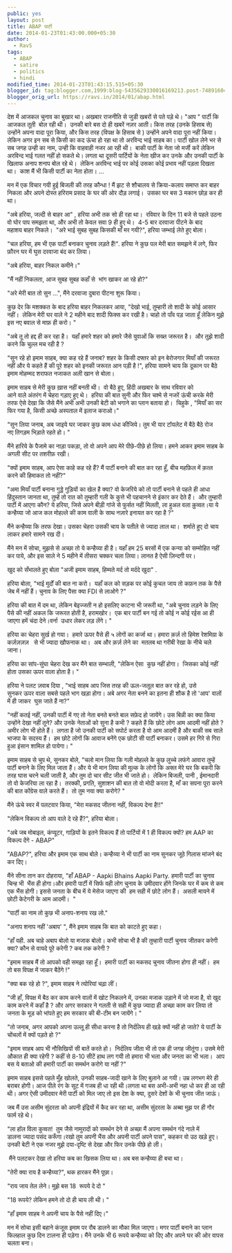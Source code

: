 ```yaml
---
public: yes
layout: post
title: ABAP पार्टी
date: 2014-01-23T01:43:00.000+05:30
author:
  - RavS
tags:
  - ABAP
  - satire
  - politics
  - hindi
modified_time: 2014-01-23T01:43:15.515+05:30
blogger_id: tag:blogger.com,1999:blog-5435629330016169213.post-7489160463929472394
blogger_orig_url: https://ravs.in/2014/01/abap.html
---
```


देश में आजकल चुनाव का बुखार था। अखबार राजनीति से जुडी खबरों से पते पड़े थे। "आप " पार्टी कि आजकल तूती  बोल रही थी।  उनकी बारे बस दो ही खबरें नज़र आती। किस तरह (उनके हिसाब से) उन्होंने अपना वादा पूरा किया, और किस तरह (विपक्ष के हिसाब से ) उन्होंने अपने वादा पूरा नहीं किया। लेकिन अगर इन सब से किसी का कद ऊंचा हो रहा था तो अरविन्द भाई साहब का। पार्टी खोल लेने भर से सब जगह उन्ही का नाम, उन्ही कि वाहवाही नजर आ रही थी।  बाकी पार्टी के नेता जो मर्जी करें लेकिन अरविन्द भाई गलत नहीं हो सकते थे। लगता था दूसरी पार्टियों के नेता खीज कर उनके और उनकी पार्टी के खिलाफ अनाप शनाप बोल रहे थे।  लेकिन अरविन्द भाई पर कोई उसका कोई प्रभाव नहीं पड़ता दिखता था।  काश मैं भी किसी पार्टी का नेता होता। …  
  
मन में एक विचार गयी हुई बिजली की तरह कौन्धा ! मैं झट से शौचालय से क्रिया-कलाप समाप्त कर बाहर निकला और अपने दोस्त हरिराम प्रसाद के घर की ओर दौड़ लगाई।  उसका घर बस 3 मकान छोड़ कर ही था।  
  
"अबे हरिया, जल्दी से बाहर आ" , हरिया अभी तक सो ही रहा था।  रविवार के दिन 11 बजे से पहले उठना वो घोर पाप समझता था, और अभी तो केवल सवा 9 ही हुए थे।  4-5 बार दरवाजा पीटने के बाद महाशय बाहर निकले।  "अरे भाई सुबह सुबह किसकी माँ मर गयी?", हरिया जम्भाई लेते हुए बोला।  
  
"चल हरिया, हम भी एक पार्टी बनाकर चुनाव लड़ते हैं!". हरिया ने कुछ पल मेरी बात समझने में लगे, फिर फ़ौरन घर में घुस दरवाजा बंद कर लिया।  
  
"अबे हरिया, बाहर निकल कमीने।"  
  
"मैं नहीं निकलता, आज सुबह सुबह कहाँ से  भांग खाकर आ रहे हो?"  
  
"अरे मेरी बात तो सुन …", मैंने दरवाजा दुबारा पीटना शुरू किया।  
  
कुछ देर कि मशक्कत के बाद हरिया बाहर निकलकर आया, "देखो भाई, तुम्हारी तो शादी के कोई आसार नहीं।  लेकिन मेरी घर वाले ने 2 महीने बाद शादी फिक्स कर रखी है। चाहो तो पाँव पड़ जाता हूँ लेकिन मुझे इस नए बवाल से माफ़ ही करो। "  
  
"अबे तू तो हद्द ही कर रहा है।  यहाँ हमारे शहर को हमारे जैसे युवाओं कि सख्त जरूरत है।  और तुझे शादी करने कि चुल्ल मच रही है ?  
  
"सुन रहे हो इमाम साहब, क्या कह रहे हैं जनाब? शहर के किसी दफ्तर को इन बेरोजगार मियाँ की जरूरत नहीं और ये कहते हैं की पूरे शहर को इनकी जरूरत आन पड़ी है !", हरिया सामने चाय कि दूकान पर बैठे इमाम मोहम्मद शराफत नजाकत अली खान से बोला।  
  
इमाम साहब से मेरी कुछ ख़ास नहीं बनती थी।  वो बैठे हुए, हिंदी अखबार के साथ रविवार को आने वाले अंतरंग में चेहरा गड़ाए हुए थे।  हरिया की बात सुनी और फिर चश्मे से नजरें ऊंची करके मेरी तरफ ऐसे देखा कि जैसे मैंने अभी अभी उनकी बेटी को भगाने का प्लान बताया हो।  चिहुके , "मियाँ का सर फिर गया है, किसी अच्छे अस्पताल में इलाज कराओ।"  
  
"सुन लिया जनाब, अब जाइये घर जाकर कुछ काम धंधा कीजिये। तुम भी यार टॉयलेट में बैठे बैठे रोज नए तिगड़म भिड़ाते रहते हो। "  
  
मैंने हारिये के पैजामे का नाड़ा पकड़ा, तो वो अपने आप मेरे पीछे-पीछे हो लिया। हमने आकर इमाम साहब के अगली सीट पर तशरीफ़ रखी।  
  
"क्यों इमाम साहब, आप ऐसा काहे कह रहे हैं? मैं पार्टी बनाने की बात कर रहा हूँ, बीच महफ़िल में क़त्ल करने की हिमाकत तो नहीं?"  
  
"अमा मियाँ पार्टी बनाना गुड्डे गुड़ियों का खेल है क्या? वो केजरिये को तो पार्टी बनाने से पहले ही आधा हिंदुस्तान जानता था, तुम्हें तो रात को तुम्हारी गली के कुत्ते भी पहचानने से इंकार कर देते हैं।  और तुम्हारी पार्टी में आएगा कौन? ये हरिया, जिसे अपने बीड़ी गांजे से फुर्सत नहीं मिलती, ला हुअल वला क़ुव्वत।या ये कन्हैय्या जो आज कल मोहल्ले की काम वाली के साथ नज़ारे इनायत कर रहा है ?"  
  
मैंने कन्हैय्या कि तरफ देखा। उसका चेहरा उसकी चाय के पतीले से ज्यादा लाल था।  शर्माते हुए दो चाय लाकर हमारे सामने रख दी।  
  

मैंने मन में सोचा, मुझसे से अच्छा तो ये कन्हैय्या ही है। यहाँ हम 25 बरसों में एक कन्या को सम्मोहित नहीं कर पाये, और इस साले ने 5 महीने में तीसरा चक्कर चला लिया। लानत है ऐसी ज़िन्दगी पर।

  
खुद को सँभालते हुए बोला "अजी इमाम साहब, हिम्मते मर्द तो मर्ददे खुदा" .  
  
हरिया बोला, "भाई मुर्दों की बात ना करो।  यहाँ कल को सड़क पर कोई कुचल जाय तो कफ़न तक के पैसे जेब में नहीं हैं। चुनाव के लिए पैसा क्या FDI से लाओगे ?"  
  
हरिया की बात में दम था, लेकिन बेइज्जती न हो इसलिए काटना भी जरूरी था, "अबे चुनाव लड़ने के लिए पैसे की नहीं अकल कि जरूरत होती है, हरामखोर।  एक बार पार्टी बन गई तो कोई न कोई रईस आ ही जाएगा हमें चंदा देने।वर्ना  उधार लेकर लड़ लेंगे। "  
  
हरिया का चेहरा सुर्ख हो गया।  हमारे ऊपर वैसे ही ५ लोगों का कर्जा था। हमारा क़र्ज़ तो हिमेश रेशमिय़ा के कर्ज़ज़ज़ज़   से भी ज्यादा खौफनाक था।  अब और क़र्ज़ लेने का  मतलब था गरीबी रेखा के नीचे चले जाना।  
  
हरिया का सांप-सुंघा चेहरा देख कर मैंने बात सम्भाली, "लेकिन ऐसा  कुछ नहीं होगा।  जिसका कोई नहीं होता उसका ऊपर वाला होता है। "  
  
हरिया ने पलट ज़वाब दिया , "भाई साहब आप जिस तरह की ऊल-जलूल बात कर रहे हो, उसे सुनकर ऊपर वाला सबसे पहले भाग खड़ा होगा। अबे अगर नेता बनने का इतना ही शौक है तो 'आप' वालों में ही जाकर  घुस जाते हैं ना?"  
  
"नहीं कतई नहीं, उनकी पार्टी में गए तो नेता बनते बनते बाल सफ़ेद हो जायेंगे। उस बिन्नी का क्या किया उन्होंने देखा नहीं तूने? और उनके नेताओं को सुना है कभी ? कहते हैं कि छोटे लोग आम आदमी नहीं होते ? अमीर लोग भी होते हैं।  लगता है जो उनकी पार्टी को सपोर्ट करता है वो आम आदमी है और बाकी सब साले भाजपा के सदस्य हैं।  हम छोटे लोगों कि आवाज बनेंगे एक छोटी सी पार्टी बनाकर। उसमे हर गिरे से गिरा हुआ इंसान शामिल हो पायेगा। "  
  
इमाम साहब से चुप थे, सुनकर बोले, "चलो मान लिया कि गली मोहल्ले के कुछ लुच्चे लफंगे आवारा तुम्हें पार्टी बनाने के लिए मिल जाता हैं। और ये भी मान लिया की मुल्क के लोगों कि अक्ल मेरे घर कि बकरी कि तरह घास चरने चली जाती है, और तुम दो चार सीट जीत भी जाते हो।  लेकिन बिजली, पानी , ईमानदारी तो वो केजरिया ला रहा है।  तरक्की, प्रगति, सुशाशन की बात तो वो मोदी करता है, माँ का सपना पूरा करने की बात कोंग्रेस वाले करते हैं।  तो तुम नया क्या करोगे? "  
  
मैंने ऊंचे स्वर में पलटवार किया, "मेरा मकसद जीतना नहीं, विकल्प देना है!!"  
  
"लेकिन विकल्प तो आप वाले दे रहे हैं?", हरिया बोला।  
  
"अबे जब मोबाइल, कंप्यूटर, गाड़ियों के इतने विकल्प हैं तो पार्टियों में 1 ही विकल्प क्यों? हम AAP का विकल्प देंगे - ABAP"  
  
"ABAP?", हरिया और इमाम एक साथ बोले। कन्हैय्या ने भी पार्टी का नाम सुनकर जूठे गिलास मांजने बंद कर दिए।  
  
मैंने सीना तान कर दोहराया, "हाँ ABAP - Aapki Bhains Aapki Party. हमारी पार्टी का चुनाव चिन्ह भी  भैंस ही होगा।और हमारी पार्टी में सिर्फ वही लोग चुनाव के उमीदवार होंगे जिनके घर में कम से कम एक भैंस होगी। इससे जनता के बीच में ये मेसेज जाएगा की  हम सही में छोटे लोग हैं।  असली मायने में छोटी केटेगरी के आम आदमी।  "  
  
"पार्टी का नाम तो कुछ भी अनाप-शनाप रख लो."  
  
"अनाप शनाप नहीं 'अबाप' ", मैंने इमाम साहब कि बात को काटते हुए कहा।  
  
"हाँ वही. अब चाहे अबाप बोलो या मजाक बोलो। कभी सोचा भी है की तुम्हारी पार्टी चुनाव जीतकर करेगी क्या? कौन से वायदे पूरे करेगी ? कब तक करेगी ?  
  
"इमाम साहब मैं तो आपको वही समझा रहा हूँ।  हमारी पार्टी का मकसद चुनाव जीतना होगा ही नहीं।  हम तो बस विपक्ष में जाकर बैठेंगे !"  
  
"क्या बक रहे हो ?", इमाम साहब ने त्योरियां चढ़ा लीं।  
  
"जी हाँ, विपक्ष में बैठ कर काम करने वालों में खोट निकलने में, उनका मजाक उड़ाने में जो मजा है, वो खुद काम करने में कहाँ है ? और अगर सरकार ने गलती से सही में कुछ ज्यादा ही अच्छा काम कर लिया तो जनता के मूड को भांपते हुए हम सरकार की बी-टीम बन जायेंगे। "  
  
"तो जनाब, अगर आपको अपना उल्लू ही सीधा करना है तो निर्दलिय ही खड़े क्यों नहीं हो जाते? ये पार्टी के चोंचलों में क्यों पड़ते हो ?"  
  

"इमाम साहब आप भी नौसिखियों सी बातें करते हो।  निर्दलिय जीता भी तो एक ही जगह जीतूंगा। उसमे मेरी औकात ही क्या रहेगी ? कहीं से 8-10 सीटें हाथ लग गयी तो हमारा भी भला और जनता का भी भला।  आप बस ये बताओ की हमारी पार्टी का समर्थन करोगे या नहीं ?"

  
इमाम साहब इससे पहले मुँह खोलते, उनकी साहब-जादी खाने के लिए बुलाने आ गयी। उम्र लगभग मेरे ही बराबर होगी। आज पीले रंग के सूट में गजब ही धा रही थी।लगता था बस अभी-अभी नहा धो कर ही आ रही थी। अगर ऐसी उमीदवार मेरी पार्टी को मिल जाए तो इस देश के क्या, दुसरे देशों के भी चुनाव जीत जाऊं।  
  
जब मैं उस असीम सुंदरता को अपनी इंद्रियों में कैद कर रहा था, असीम सुंदरता के अब्बा मुझ पर ही गौर फार्म रहे थे।  
  
"ला हॉल विला कुव्वत!  तुम जैसे नामुरादों को समर्थन देने से अच्छा मैं अपना समर्थन गंदे नाले में डालना ज्यादा पसंद करूँगा।रखो तुम अपनी भैंस और अपनी पार्टी अपने पास", कहकर वो उठ खड़े हुए।उनकी बेटी ने एक नजर मुझे दया-दृष्टि से देखा और फिर उनके पीछे हो ली।  
  
 मैंने पलटकर देखा तो हरिया कब का खिसक लिया था। अब बस कन्हैय्या ही बचा था।  
  
"तेरी क्या राय है कन्हैय्या?", थक हारकर मैंने पूछा।  
  
"राय जाय तेल लेने। मुझे बस 18  रूपये दे दो "  
  
"18 रूपये? लेकिन हमने तो दो ही चाय ली थी। "  
  
"हाँ इमाम साहब ने अपनी चाय के पैसे नहीं दिए।"  
  
मन में सोचा इसी बहाने कंजूस इमाम पर रौब डालने का मौका मिल जाएगा। मगर पार्टी बनाने का प्लान फिलहाल कुछ दिन टालना ही पड़ेगा। मैंने उनके भी 6 रूपये कन्हैय्या को दिए और अपने घर की ओर वापस चलता बना।
